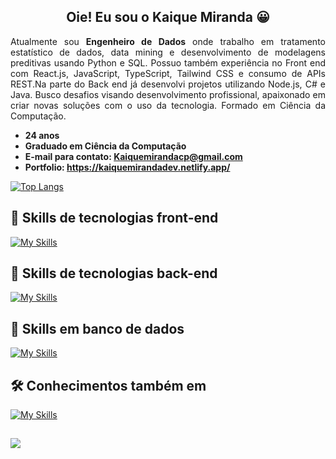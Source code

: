 <h2 align="center">
  Oie! Eu sou o Kaique Miranda 😀
</h2>

<p align="justify">
Atualmente sou <b>Engenheiro de Dados</b> onde trabalho em tratamento estatístico de dados, data mining e desenvolvimento de modelagens preditivas usando Python e SQL. Possuo também experiência no Front end com React.js, JavaScript, TypeScript, Tailwind CSS e consumo de APIs REST.Na parte do Back end já desenvolvi projetos utilizando Node.js, C# e Java. Busco desafios visando desenvolvimento profissional, apaixonado em criar novas soluções com o uso da tecnologia. Formado em Ciência da Computação.</p>

-   **24 anos**
-   **Graduado em Ciência da Computação**
-   **E-mail para contato: Kaiquemirandacp@gmail.com**
-   **Portfolio: <a href="https://kaiquemirandadev.netlify.app/">https://kaiquemirandadev.netlify.app/</a>**

[![Top Langs](https://github-readme-stats.vercel.app/api/top-langs/?username=KaiqueBM&layout=compact)](https://github.com/KaiqueBM/)

## 🚀 Skills de tecnologias front-end
[![My Skills](https://skillicons.dev/icons?i=html,css,js,ts,react,vue,tailwind,bootstrap,styledcomponents,sass,jquery)](https://skillicons.dev)

## 🚀 Skills de tecnologias back-end
[![My Skills](https://skillicons.dev/icons?i=nodejs,cs,py,php,java)](https://skillicons.dev)

## 🚀 Skills em banco de dados
[![My Skills](https://skillicons.dev/icons?i=firebase,mysql,mongodb,sqlite,prisma)](https://skillicons.dev)

## 🛠 Conhecimentos também em
[![My Skills](https://skillicons.dev/icons?i=git,figma,ps,postman,wordpress)](https://skillicons.dev)
  

<h2 align="center"></h2>
<a href="https://www.linkedin.com/in/kaique-miranda-3b5247204/"><img src="https://img.shields.io/badge/LinkedIn-0077B5?style=for-the-badge&logo=linkedin&logoColor=white"></a>
